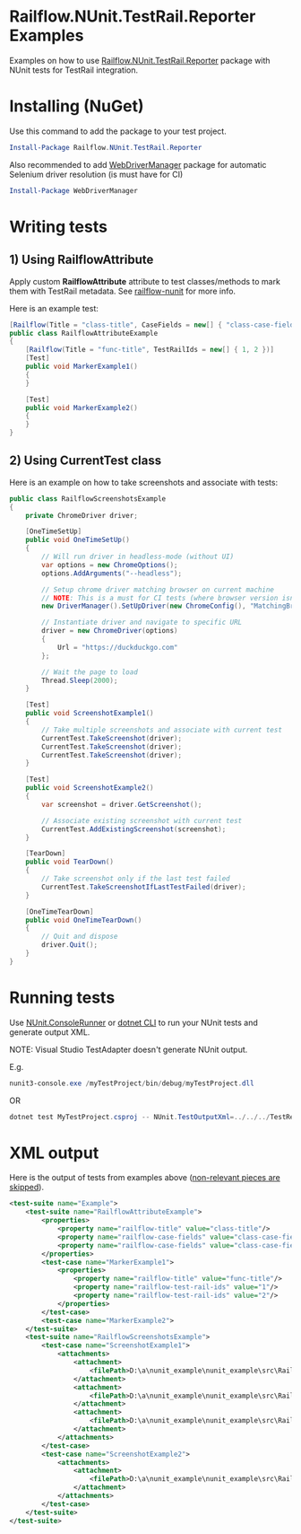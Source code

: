 # Railflow.NUnit.TestRail.Reporter Examples

Examples on how to use [Railflow.NUnit.TestRail.Reporter](https://www.nuget.org/packages/Railflow.NUnit.TestRail.Reporter/) package with NUnit tests for TestRail integration.



Installing (NuGet)
============

Use this command to add the package to your test project.

```powershell
Install-Package Railflow.NUnit.TestRail.Reporter
```

Also recommended to add [WebDriverManager](https://www.nuget.org/packages/WebDriverManager/) package for automatic Selenium driver resolution (is must have for CI)

```powershell
Install-Package WebDriverManager
```



Writing tests
=============



## 1) Using RailflowAttribute

Apply custom **RailflowAttribute** attribute to test classes/methods to mark them with TestRail metadata. See [railflow-nunit](https://github.com/railflow/railflow-nunit/blob/master/README.md) for more info.

Here is an example test:

```c#
[Railflow(Title = "class-title", CaseFields = new[] { "class-case-field-1", "class-case-field-2" })]
public class RailflowAttributeExample
{
	[Railflow(Title = "func-title", TestRailIds = new[] { 1, 2 })]
	[Test]
	public void MarkerExample1()
	{
	}

	[Test]
	public void MarkerExample2()
	{
	}
}
```



## 2) Using CurrentTest class

Here is an example on how to take screenshots and associate with tests:

```c#
public class RailflowScreenshotsExample
{
	private ChromeDriver driver;

	[OneTimeSetUp]
	public void OneTimeSetUp()
	{
		// Will run driver in headless-mode (without UI)
		var options = new ChromeOptions();
		options.AddArguments("--headless");

		// Setup chrome driver matching browser on current machine
		// NOTE: This is a must for CI tests (where browser version isn't known upfront)
		new DriverManager().SetUpDriver(new ChromeConfig(), "MatchingBrowser");

		// Instantiate driver and navigate to specific URL
		driver = new ChromeDriver(options)
		{
			Url = "https://duckduckgo.com"
		};

		// Wait the page to load
		Thread.Sleep(2000);
	}

	[Test]
	public void ScreenshotExample1()
	{
		// Take multiple screenshots and associate with current test
		CurrentTest.TakeScreenshot(driver);
		CurrentTest.TakeScreenshot(driver);
		CurrentTest.TakeScreenshot(driver);
	}

	[Test]
	public void ScreenshotExample2()
	{
		var screenshot = driver.GetScreenshot();

		// Associate existing screenshot with current test
		CurrentTest.AddExistingScreenshot(screenshot);
	}

	[TearDown]
	public void TearDown()
	{
		// Take screenshot only if the last test failed
		CurrentTest.TakeScreenshotIfLastTestFailed(driver);
	}

	[OneTimeTearDown]
	public void OneTimeTearDown()
	{
		// Quit and dispose
		driver.Quit();
	}
}
```



Running tests
============

Use [NUnit.ConsoleRunner](https://www.nuget.org/packages/NUnit.ConsoleRunner/) or [dotnet CLI](https://docs.microsoft.com/en-us/dotnet/core/tools/dotnet-test) to run your NUnit tests and generate output XML.

NOTE: Visual Studio TestAdapter doesn't generate NUnit output.

E.g.

```powershell
nunit3-console.exe /myTestProject/bin/debug/myTestProject.dll
```

OR

```powershell
dotnet test MyTestProject.csproj -- NUnit.TestOutputXml=../../../TestResults
```



XML output
===========

Here is the output of tests from examples above (<u>non-relevant pieces are skipped</u>).

```xml
<test-suite name="Example">
	<test-suite name="RailflowAttributeExample">
		<properties>
			<property name="railflow-title" value="class-title"/>
			<property name="railflow-case-fields" value="class-case-field-1"/>
			<property name="railflow-case-fields" value="class-case-field-2"/>
		</properties>
		<test-case name="MarkerExample1">
			<properties>
				<property name="railflow-title" value="func-title"/>
				<property name="railflow-test-rail-ids" value="1"/>
				<property name="railflow-test-rail-ids" value="2"/>
			</properties>
		</test-case>
		<test-case name="MarkerExample2">
	</test-suite>
	<test-suite name="RailflowScreenshotsExample">
		<test-case name="ScreenshotExample1">
			<attachments>
				<attachment>
					<filePath>D:\a\nunit_example\nunit_example\src\Railflow.NUnit.TestRail.Reporter.Example\Example\bin\Debug\net472\railflow-screenshots\test-run 2021-12-15-03-11-38\ScreenshotExample1-0.png</filePath>
				</attachment>
				<attachment>
					<filePath>D:\a\nunit_example\nunit_example\src\Railflow.NUnit.TestRail.Reporter.Example\Example\bin\Debug\net472\railflow-screenshots\test-run 2021-12-15-03-11-38\ScreenshotExample1-1.png</filePath>
				</attachment>
				<attachment>
					<filePath>D:\a\nunit_example\nunit_example\src\Railflow.NUnit.TestRail.Reporter.Example\Example\bin\Debug\net472\railflow-screenshots\test-run 2021-12-15-03-11-38\ScreenshotExample1-2.png</filePath>
				</attachment>
			</attachments>
		</test-case>
		<test-case name="ScreenshotExample2">
			<attachments>
				<attachment>
					<filePath>D:\a\nunit_example\nunit_example\src\Railflow.NUnit.TestRail.Reporter.Example\Example\bin\Debug\net472\railflow-screenshots\test-run 2021-12-15-03-11-38\ScreenshotExample2-3.png</filePath>
				</attachment>
			</attachments>
		</test-case>
	</test-suite>
</test-suite>
```
